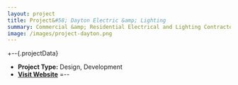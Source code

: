 ```yaml
---
layout: project
title: Project&#58; Dayton Electric &amp; Lighting
summary: Commercial &amp; Residential Electrical and Lighting Contractor located in Dayton, Oregon.
image: /images/project-dayton.png
---
```


+--{.projectData}
* **Project Type:** Design, Development
* **[Visit Website](http://www.daytonelectriclighting.com)**
=--